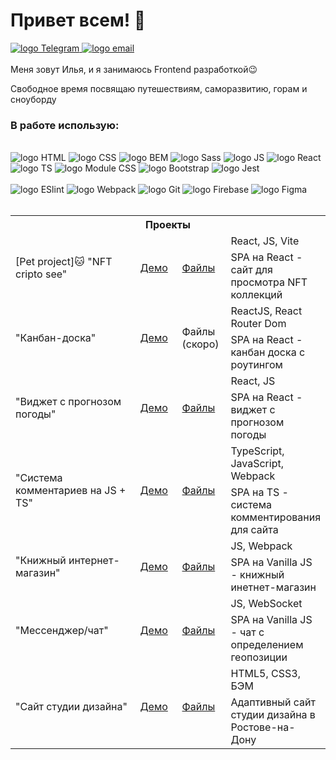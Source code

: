 # Привет всем! 👋

<a target="_blank" href="https://t.me/ilyatkcnk">
    <img src="https://img.shields.io/badge/Telegram-1f1f1f?style=flat-square&logo=Telegram&labelColor=1f1f1f" alt="logo Telegram"/>
</a>
<a target="_blank" href="mailto:detperson@gmail.com">
    <img src="https://img.shields.io/badge/Gmail-1f1f1f?style=flat-square&logo=Gmail&labelColor=1f1f1f" alt="logo email"/>
</a>
<br>
<br>
  Меня зовут Илья, и я занимаюсь Frontend разработкой😉<br>

  Свободное время посвящаю путешествиям, саморазвитию, горам и сноуборду<br>

<h3>В работе использую:</h3><br>
<div>
    <div>
        <img src='https://img.shields.io/badge/HTML5-code-FF9200?style=flat-square&logo=html5&labelColor=black' alt='logo HTML' />
        <img src='https://img.shields.io/badge/CSS3-code-FF9200?style=flat-square&logo=css3&labelColor=black' alt='logo CSS' />
        <img src='https://img.shields.io/badge/BEM-code-FF9200?style=flat-square&labelColor=black' alt='logo BEM' />
        <img src='https://img.shields.io/badge/SASS-code-FF9200?style=flat-square&logo=sass&labelColor=black' alt='logo Sass' />
        <img src='https://img.shields.io/badge/JavaScript-code-FF9200?style=flat-square&logo=javascript&labelColor=black' alt='logo JS' />
        <img src='https://img.shields.io/badge/React-code-FF9200?style=flat-square&logo=react&labelColor=black' alt='logo React' /><br>
        <img src='https://img.shields.io/badge/TypeScript-code-FF9200?style=flat-square&logo=typescript&labelColor=black' alt='logo TS' />
        <img src='https://img.shields.io/badge/Module CSS-code-FF9200?style=flat-square&logo=modulecss&labelColor=black' alt='logo Module CSS' />
        <img src='https://img.shields.io/badge/Bootstrap-code-FF9200?style=flat-square&logo=bootstrap&labelColor=black' alt='logo Bootstrap' />
        <img src='https://img.shields.io/badge/Jest-code-FF9200?style=flat-square&logo=jest&labelColor=black' alt='logo Jest' />
    </div><br>
    <div>
        <img src='https://img.shields.io/badge/ESlint-tool-1924B1?style=flat-square&logo=eslint&labelColor=black' alt='logo ESlint' />
        <img src='https://img.shields.io/badge/Webpack-tool-1924B1?style=flat-square&logo=webpack&labelColor=black' alt='logo Webpack' />
        <img src='https://img.shields.io/badge/Git-tool-1924B1?style=flat-square&logo=git&labelColor=black' alt='logo Git' />
        <img src='https://img.shields.io/badge/Firebase-tool-1924B1?style=flat-square&logo=firebase&labelColor=black' alt='logo Firebase' />
        <img src='https://img.shields.io/badge/Figma-tool-1924B1?style=flat-square&logo=figma&labelColor=black' alt='logo Figma' />
    </div>
</div><br>
<table>
    <tr>
        <th colspan="4">
            Проекты
        </th>
    </tr>
    <tr>
        <td rowspan="2" width="375">
            [Pet project]🐱 "NFT cripto see"
        </td>
        <td rowspan="2" width="70">
            <a target="_blank" href="https://nft-pet-project.web.app/">
                Демо
            </a>
        </td>
        <td rowspan="2" width="70">
            <a target="_blank" href="https://github.com/detperson/nft-site">
                Файлы
            </a>
        </td>
        <td width="fit-content">
            React, JS, Vite
        </td>
    </tr>
    <tr>
        <td>
            SPA на React - сайт для просмотра NFT коллекций
        </td>
    </tr>
    <tr>
        <td rowspan="2" width="375">
            "Канбан-доска"
        </td>
        <td rowspan="2" width="70">
            <a target="_blank" href="https://kanban-5caaa.web.app/">
                Демо
            </a>
        </td>
        <td rowspan="2" width="70">
            Файлы (скоро)
<!--             <a target="_blank" href="">
                Файлы
            </a> -->
        </td>
        <td width="fit-content">
            ReactJS, React Router Dom
        </td>
    </tr>
    <tr>
        <td>
            SPA на React - канбан доска c роутингом
        </td>
    </tr>
    <tr>
        <td rowspan="2" width="375">
            "Виджет с прогнозом погоды"
        </td>
        <td rowspan="2" width="70">
            <a target="_blank" href="https://weather-app-3cdf0.web.app/">
                Демо
            </a>
        </td>
        <td rowspan="2" width="70">
            <a target="_blank" href="https://github.com/detperson/module28_homework_weather_app">
                Файлы
            </a>
        </td>
        <td width="fit-content">
            React, JS
        </td>
    </tr>
    <tr>
        <td>
            SPA на React - виджет с прогнозом погоды
        </td>
    </tr>
    <tr>
        <td rowspan="2" width="375">
            "Система комментариев на JS + TS"
        </td>
        <td rowspan="2" width="70">
            <a target="_blank" href="https://comment-system-7404a.web.app/">
                Демо
            </a>
        </td>
        <td rowspan="2" width="70">
            <a target="_blank" href="https://github.com/detperson/module20_homework-Comments-system">
                Файлы
            </a>
        </td>
        <td width="fit-content">
            TypeScript, JavaScript, Webpack
        </td>
    </tr>
    <tr>
        <td>
            SPA на TS - система комментирования для сайта
        </td>
    </tr>
    <tr>
        <td rowspan="2" width="375">
            "Книжный интернет-магазин"
        </td>
        <td rowspan="2" width="70">
            <a target="_blank" href="https://bookstore-77fb4.web.app/">
                Демо
            </a>
        </td>
        <td rowspan="2" width="70">
            <a target="_blank" href="https://github.com/detperson/module25_homework-bookshop">
                Файлы
            </a>
        </td>
        <td width="fit-content">
            JS, Webpack
        </td>
    </tr>
    <tr>
        <td>
            SPA на Vanilla JS - книжный инетнет-магазин
        </td>
    </tr>
    <tr>
        <td rowspan="2" width="375">
            "Мессенджер/чат"
        </td>
        <td rowspan="2" width="70">
            <a target="_blank"
                href="https://messenger-chat-5a674.web.app/">
                Демо
            </a>
        </td>
        <td rowspan="2" width="70">
            <a target="_blank"
                href="https://github.com/detperson/module15_homework/tree/main/15.5%20%D0%97%D0%B0%D0%B4%D0%B0%D0%BD%D0%B8%D0%B5%203.%20%D0%A7%D0%B0%D1%82">
                Файлы
            </a>
        </td>
        <td width="fit-content">
            JS, WebSocket
        </td>
    </tr>
    <tr>
        <td>
            SPA на Vanilla JS - чат с определением геопозиции
        </td>
    </tr>
    <tr>
        <td rowspan="2" width="375">
            "Сайт студии дизайна"
        </td>
        <td rowspan="2" width="70">
            <a target="_blank" href="https://detperson.github.io/hw-module9-design-studio/">
                Демо
            </a>
        </td>
        <td rowspan="2" width="70">
            <a target="_blank" href="https://github.com/detperson/hw-module9-design-studio/tree/master">
                Файлы
            </a>
        </td>
        <td width="fit-content">
            HTML5, CSS3, БЭМ
        </td>
    </tr>
    <tr>
        <td>
            Адаптивный сайт студии дизайна в Ростове-на-Дону
        </td>
    </tr>
</table>
<!--
**detperson/detperson** is a ✨ _special_ ✨ repository because its `README.md` (this file) appears on your GitHub profile.

Here are some ideas to get you started:

- 🔭 I’m currently working on ...
- 🌱 I’m currently learning ...
- 👯 I’m looking to collaborate on ...
- 🤔 I’m looking for help with ...
- 💬 Ask me about ...
- 📫 How to reach me: ...
- 😄 Pronouns: ...
- ⚡ Fun fact: ...
-->

